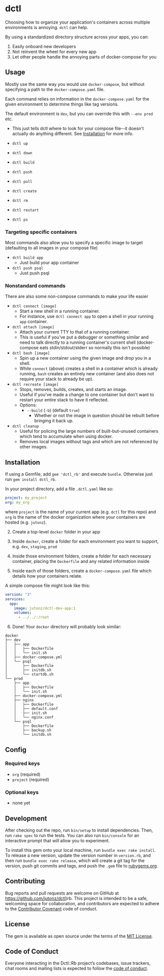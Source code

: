 # dctl

Choosing how to organize your application's containers across multiple environments is annoying. `dctl` can help.

By using a standardized directory structure across your apps, you can:
1. Easily onboard new developers
2. Not reinvent the wheel for every new app
3. Let other people handle the annoying parts of docker-compose for you

## Usage

Mostly use the same way you would use `docker-compose`, but without specifying a path to the `docker-compose.yaml` file.

Each command relies on information in the `docker-compose.yaml` for the given environment to determine things like tag versions.

The default environment is `dev`, but you can override this with `--env prod` etc.
  * This just tells dctl where to look for your compose file--it doesn't actually do anything different. See [Installation](#Installation) for more info.

* `dctl up`
* `dctl down`
* `dctl build`
* `dctl push`
* `dctl pull`
* `dctl create`
* `dctl rm`
* `dctl restart`
* `dctl ps`

### Targeting specific containers

Most commands also allow you to specify a specific image to target (defaulting to all images in your compose file)

* `dctl build app`
  * Just build your app container
* `dctl push psql`
  * Just push psql

### Nonstandard commands

There are also some non-compose commands to make your life easier

* `dctl connect [image]`
  * Start a new shell in a running container.
  * For instance, use `dctl connect app` to open a shell in your running `app` container.
* `dctl attach [image]`
  * Attach your current TTY to that of a running container.
  * This is useful if you've put a debugger or something similar and need to talk directly to a running container's current shell (docker-compose eats stdin/stdout/stderr so normally this isn't possible)
* `dctl bash [image]`
  * Spin up a new container using the given image and drop you in a shell.
  * While `connect` (above) creates a shell in a container which is already running, `bash` creates an entirely new container (and also does not require your stack to already be up).
* `dctl recreate [image]`
  * Stops, removes, builds, creates, and starts an image.
  * Useful if you've made a change to one container but don't want to restart your entire stack to have it reflected.
  * Options:
    * `--build` (`-b`) (default `true`)
      * Whether or not the image in question should be rebuilt before bringing it back up.
* `dctl cleanup`
  * Useful for policing the large numbers of built-but-unused containers which tend to accumulate when using docker.
  * Removes local images without tags and which are not referenced by other images.

## Installation

If using a Gemfile, add `gem 'dctl_rb'` and execute `bundle`. Otherwise just run `gem install dctl_rb`.

In your project directory, add a file `.dctl.yaml` like so:

```yaml
project: my_project
org: my_org
```

where `project` is the name of your current app (e.g. `dctl` for this repo) and `org` is the name of the docker organization where your containers are hosted (e.g. `jutonz`).

2. Create a top-level `docker` folder in your app

3. Inside `docker`, create a folder for each environment you want to support, e.g. `dev`, `staging`, `prod`

4. Inside those environment folders, create a folder for each necessary container, placing the `Dockerfile` and any related information inside

5. Inside each of those folders, create a `docker-compose.yaml` file which details how your containers relate.

A simple compose file might look like this:

```yaml
version: "3"
services:
  app:
    image: jutonz/dctl-dev-app:1
    volumes:
      - ../../:/root
```

6. Done! Your `docker` directory will probably look similar:

```
docker
├── dev
│   ├── app
│   │   ├── Dockerfile
│   │   └── init.sh
│   ├── docker-compose.yml
│   └── psql
│       ├── Dockerfile
│       ├── initdb.sh
│       └── startdb.sh
└── prod
    ├── app
    │   ├── Dockerfile
    │   └── init.sh
    ├── docker-compose.yml
    ├── nginx
    │   ├── Dockerfile
    │   ├── default.conf
    │   ├── init.sh
    │   └── nginx.conf
    └── psql
        ├── Dockerfile
        ├── backup.sh
        └── initdb.sh
```

## Config

### Required keys
  * `org` (required)
  * `project` (required)

### Optional keys
  * none yet

## Development

After checking out the repo, run `bin/setup` to install dependencies. Then, run `rake spec` to run the tests. You can also run `bin/console` for an interactive prompt that will allow you to experiment.

To install this gem onto your local machine, run `bundle exec rake install`. To release a new version, update the version number in `version.rb`, and then run `bundle exec rake release`, which will create a git tag for the version, push git commits and tags, and push the `.gem` file to [rubygems.org](https://rubygems.org).

## Contributing

Bug reports and pull requests are welcome on GitHub at https://github.com/jutonz/dctl)rb. This project is intended to be a safe, welcoming space for collaboration, and contributors are expected to adhere to the [Contributor Covenant](http://contributor-covenant.org) code of conduct.

## License

The gem is available as open source under the terms of the [MIT License](https://opensource.org/licenses/MIT).

## Code of Conduct

Everyone interacting in the Dctl::Rb project’s codebases, issue trackers, chat rooms and mailing lists is expected to follow the [code of conduct](https://github.com/[USERNAME]/dctl-rb/blob/master/CODE_OF_CONDUCT.md).
